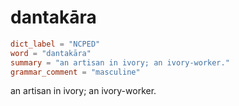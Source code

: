 # dantakāra

``` toml
dict_label = "NCPED"
word = "dantakāra"
summary = "an artisan in ivory; an ivory-worker."
grammar_comment = "masculine"
```

an artisan in ivory; an ivory\-worker.

